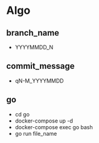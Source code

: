 # Algo
## branch_name
- YYYYMMDD_N

## commit_message
- qN-M_YYYYMMDD

## go
- cd go
- docker-compose up -d
- docker-compose exec go bash
- go run file_name
